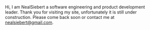 Hi, I am NealSiebert a software engineering and product development leader. Thank you for visiting my site, unfortunately it is still under construction. Please come back soon or contact me at [nealsiebert@gmail.com](mailto:nealsiebert@gmail.com).